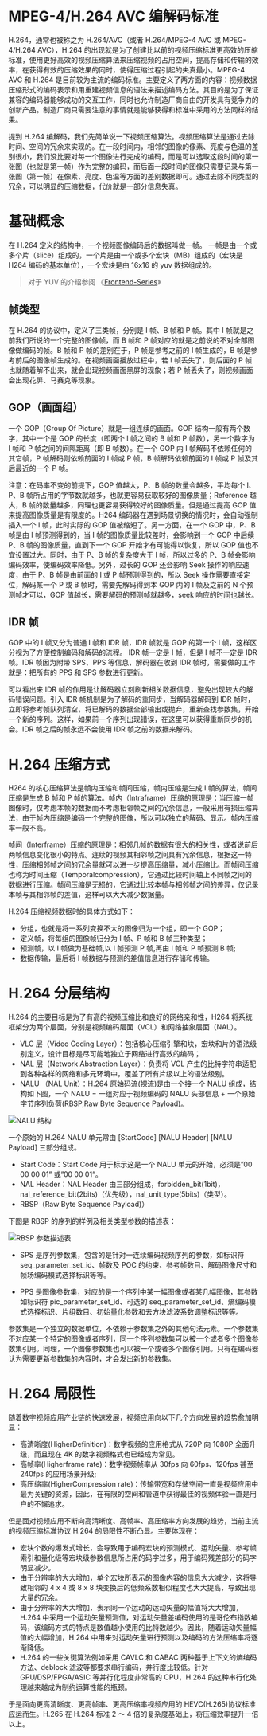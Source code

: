 # MPEG-4/H.264 AVC 编解码标准

H.264，通常也被称之为 H.264/AVC（或者 H.264/MPEG-4 AVC 或 MPEG-4/H.264 AVC），H.264 的出现就是为了创建比以前的视频压缩标准更高效的压缩标准，使用更好高效的视频压缩算法来压缩视频的占用空间，提高存储和传输的效率，在获得有效的压缩效果的同时，使得压缩过程引起的失真最小。MPEG-4 AVC 和 H.264 是目前较为主流的编码标准。主要定义了两方面的内容：视频数据压缩形式的编码表示和用重建视频信息的语法来描述编码方法。其目的是为了保证兼容的编码器能够成功的交互工作，同时也允许制造厂商自由的开发具有竞争力的创新产品。制造厂商只需要注意的事情就是能够获得和标准中采用的方法同样的结果。

提到 H.264 编解码，我们先简单说一下视频压缩算法。视频压缩算法是通过去除时间、空间的冗余来实现的。在一段时间内，相邻的图像的像素、亮度与色温的差别很小，我们没比要对每一个图像进行完成的编码，而是可以选取这段时间的第一张图（也就是第一帧）作为完整的编码，而后面一段时间的图像只需要记录与第一张图（第一帧）在像素、亮度、色温等方面的差别数据即可。通过去除不同类型的冗余，可以明显的压缩数据，代价就是一部分信息失真。

# 基础概念

在 H.264 定义的结构中，一个视频图像编码后的数据叫做一帧。 一帧是由一个或多个片（slice）组成的，一个片是由一个或多个宏块（MB）组成的（宏块是 H264 编码的基本单位），一个宏块是由 16x16 的 yuv 数据组成的。

> 对于 YUV 的介绍参阅 《[Frontend-Series](https://github.com/wx-chevalier/Frontend-Series/search?q=YUV)》

## 帧类型

在 H.264 的协议中，定义了三类帧，分别是 I 帧、B 帧和 P 帧。其中 I 帧就是之前我们所说的一个完整的图像帧，而 B 帧和 P 帧对应的就是之前说的不对全部图像做编码的帧。B 帧和 P 帧的差别在于，P 帧是参考之前的 I 帧生成的，B 帧是参考前后的图像帧生成的。在视频画面播放过程中，若 I 帧丢失了，则后面的 P 帧也就随着解不出来，就会出现视频画面黑屏的现象；若 P 帧丢失了，则视频画面会出现花屏、马赛克等现象。

## GOP（画面组）

一个 GOP（Group Of Picture）就是一组连续的画面。GOP 结构一般有两个数字，其中一个是 GOP 的长度（即两个 I 帧之间的 B 帧和 P 帧数），另一个数字为 I 帧和 P 帧之间的间隔距离（即 B 帧数）。在一个 GOP 内 I 帧解码不依赖任何的其它帧，P 帧解码则依赖前面的 I 帧或 P 帧，B 帧解码依赖前面的 I 帧或 P 帧及其后最近的一个 P 帧。

注意：在码率不变的前提下，GOP 值越大，P、B 帧的数量会越多，平均每个 I、P、B 帧所占用的字节数就越多，也就更容易获取较好的图像质量；Reference 越大，B 帧的数量越多，同理也更容易获得较好的图像质量。但是通过提高 GOP 值来提高图像质量是有限度的。H264 编码器在遇到场景切换的情况时，会自动强制插入一个 I 帧，此时实际的 GOP 值被缩短了。另一方面，在一个 GOP 中，P、B 帧是由 I 帧预测得到的，当 I 帧的图像质量比较差时，会影响到一个 GOP 中后续 P、B 帧的图像质量，直到下一个 GOP 开始才有可能得以恢复，所以 GOP 值也不宜设置过大。同时，由于 P、B 帧的复杂度大于 I 帧，所以过多的 P、B 帧会影响编码效率，使编码效率降低。另外，过长的 GOP 还会影响 Seek 操作的响应速度，由于 P、B 帧是由前面的 I 或 P 帧预测得到的，所以 Seek 操作需要直接定位，解码某一个 P 或 B 帧时，需要先解码得到本 GOP 内的 I 帧及之前的 N 个预测帧才可以，GOP 值越长，需要解码的预测帧就越多，seek 响应的时间也越长。

## IDR 帧

GOP 中的 I 帧又分为普通 I 帧和 IDR 帧，IDR 帧就是 GOP 的第一个 I 帧，这样区分视为了方便控制编码和解码的流程。 IDR 帧一定是 I 帧，但是 I 帧不一定是 IDR 帧。IDR 帧因为附带 SPS、PPS 等信息，解码器在收到 IDR 帧时，需要做的工作就是：把所有的 PPS 和 SPS 参数进行更新。

可以看出来 IDR 帧的作用是让解码器立刻刷新相关数据信息，避免出现较大的解码错误问题。引入 IDR 帧机制是为了解码的重同步，当解码器解码到 IDR 帧时，立即将参考帧队列清空，将已解码的数据全部输出或抛弃，重新查找参数集，开始一个新的序列。这样，如果前一个序列出现错误，在这里可以获得重新同步的机会。IDR 帧之后的帧永远不会使用 IDR 帧之前的数据来解码。

# H.264 压缩方式

H264 的核心压缩算法是帧内压缩和帧间压缩，帧内压缩是生成 I 帧的算法，帧间压缩是生成 B 帧和 P 帧的算法。帧内（Intraframe）压缩的原理是：当压缩一帧图像时，仅考虑本帧的数据而不考虑相邻帧之间的冗余信息，一般采用有损压缩算法，由于帧内压缩是编码一个完整的图像，所以可以独立的解码、显示。帧内压缩率一般不高。

帧间（Interframe）压缩的原理是：相邻几帧的数据有很大的相关性，或者说前后两帧信息变化很小的特点。连续的视频其相邻帧之间具有冗余信息，根据这一特性，压缩相邻帧之间的冗余量就可以进一步提高压缩量，减小压缩比。而帧间压缩也称为时间压缩（Temporalcompression），它通过比较时间轴上不同帧之间的数据进行压缩。帧间压缩是无损的，它通过比较本帧与相邻帧之间的差异，仅记录本帧与其相邻帧的差值，这样可以大大减少数据量。

H.264 压缩视频数据时的具体方式如下：

- 分组，也就是将一系列变换不大的图像归为一个组，即一个 GOP；
- 定义帧，将每组的图像帧归分为 I 帧、P 帧和 B 帧三种类型；
- 预测帧，以 I 帧做为基础帧,以 I 帧预测 P 帧,再由 I 帧和 P 帧预测 B 帧;
- 数据传输，最后将 I 帧数据与预测的差值信息进行存储和传输。

# H.264 分层结构

H.264 的主要目标是为了有高的视频压缩比和良好的网络亲和性，H264 将系统框架分为两个层面，分别是视频编码层面（VCL）和网络抽象层面（NAL）。

- VLC 层（Video Coding Layer）：包括核心压缩引擎和块，宏块和片的语法级别定义，设计目标是尽可能地独立于网络进行高效的编码；
- NAL 层（Network Abstraction Layer）：负责将 VCL 产生的比特字符串适配到各种各样的网络和多元环境中，覆盖了所有片级以上的语法级别。
- NALU （NAL Unit）：H.264 原始码流(裸流)是由一个接一个 NALU 组成，结构如下图，一个 NALU = 一组对应于视频编码的 NALU 头部信息 + 一个原始字节序列负荷(RBSP,Raw Byte Sequence Payload)。

![NALU 结构](https://s3.ax1x.com/2020/11/14/DCPOQe.md.png)

一个原始的 H.264 NALU 单元常由 [StartCode] [NALU Header] [NALU Payload] 三部分组成。

- Start Code：Start Code 用于标示这是一个 NALU 单元的开始，必须是”00 00 00 01” 或”00 00 01”。
- NAL Header：NAL Header 由三部分组成，forbidden_bit(1bit)，nal_reference_bit(2bits)（优先级），nal_unit_type(5bits)（类型）。
- RBSP（Raw Byte Sequence Payload)）

下图是 RBSP 的序列的样例及相关类型参数的描述表：

![RBSP 参数描述表](https://s3.ax1x.com/2020/11/15/DiinYt.png)

- SPS 是序列参数集，包含的是针对一连续编码视频序列的参数，如标识符 seq_parameter_set_id、帧数及 POC 的约束、参考帧数目、解码图像尺寸和帧场编码模式选择标识等等。

- PPS 是图像参数集，对应的是一个序列中某一幅图像或者某几幅图像，其参数如标识符 pic_parameter_set_id、可选的 seq_parameter_set_id、熵编码模式选择标识、片组数目、初始量化参数和去方块滤波系数调整标识等等。

参数集是一个独立的数据单位，不依赖于参数集之外的其他句法元素。一个参数集不对应某一个特定的图像或者序列，同一个序列参数集可以被一个或者多个图像参数集引用。同理，一个图像参数集也可以被一个或者多个图像引用。只有在编码器认为需要更新参数集的内容时，才会发出新的参数集。

# H.264 局限性

随着数字视频应用产业链的快速发展，视频应用向以下几个方向发展的趋势愈加明显：

- 高清晰度(HigherDefinition)：数字视频的应用格式从 720P 向 1080P 全面升级，而且现在 4K 的数字视频格式也已经成为常见。
- 高帧率(Higherframe rate)：数字视频帧率从 30fps 向 60fps、120fps 甚至 240fps 的应用场景升级;
- 高压缩率(HigherCompression rate)：传输带宽和存储空间一直是视频应用中最为关键的资源，因此，在有限的空间和管道中获得最佳的视频体验一直是用户的不懈追求。

但是面对视频应用不断向高清晰度、高帧率、高压缩率方向发展的趋势，当前主流的视频压缩标准协议 H.264 的局限性不断凸显。主要体现在：

- 宏块个数的爆发式增长，会导致用于编码宏块的预测模式、运动矢量、参考帧索引和量化级等宏块级参数信息所占用的码字过多，用于编码残差部分的码字明显减少。
- 由于分辨率的大大增加，单个宏块所表示的图像内容的信息大大减少，这将导致相邻的 4 x 4 或 8 x 8 块变换后的低频系数相似程度也大大提高，导致出现大量的冗余。
- 由于分辨率的大大增加，表示同一个运动的运动矢量的幅值将大大增加，H.264 中采用一个运动矢量预测值，对运动矢量差编码使用的是哥伦布指数编码，该编码方式的特点是数值越小使用的比特数越少。因此，随着运动矢量幅值的大幅增加，H.264 中用来对运动矢量进行预测以及编码的方法压缩率将逐渐降低。
- H.264 的一些关键算法例如采用 CAVLC 和 CABAC 两种基于上下文的熵编码方法、deblock 滤波等都要求串行编码，并行度比较低。针对 GPU/DSP/FPGA/ASIC 等并行化程度非常高的 CPU，H.264 的这种串行化处理越来越成为制约运算性能的瓶颈。

于是面向更高清晰度、更高帧率、更高压缩率视频应用的 HEVC(H.265)协议标准应运而生。H.265 在 H.264 标准 2 ～ 4 倍的复杂度基础上，将压缩效率提升一倍以上。
